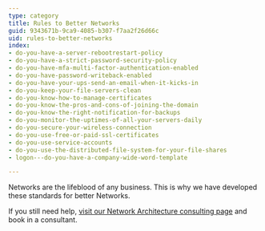 ```yaml
---
type: category
title: Rules to Better Networks
guid: 9343671b-9ca9-4085-b307-f7aa2f26d66c
uid: rules-to-better-networks
index:
- do-you-have-a-server-rebootrestart-policy
- do-you-have-a-strict-password-security-policy
- do-you-have-mfa-multi-factor-authentication-enabled
- do-you-have-password-writeback-enabled
- do-you-have-your-ups-send-an-email-when-it-kicks-in
- do-you-keep-your-file-servers-clean
- do-you-know-how-to-manage-certificates
- do-you-know-the-pros-and-cons-of-joining-the-domain
- do-you-know-the-right-notification-for-backups
- do-you-monitor-the-uptimes-of-all-your-servers-daily
- do-you-secure-your-wireless-connection
- do-you-use-free-or-paid-ssl-certificates
- do-you-use-service-accounts
- do-you-use-the-distributed-file-system-for-your-file-shares
- logon---do-you-have-a-company-wide-word-template

---
```

Networks are the lifeblood of any business. This is why we have developed these standards for better Networks.

If you still need help, [visit our Network Architecture consulting page](https&#58;//www.ssw.com.au/ssw/Consulting/Network-Architecture.aspx) and book in a consultant.

